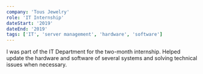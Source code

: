 ```yaml
---
company: 'Tous Jewelry'
role: 'IT Internship'
dateStart: '2019'
dateEnd: '2019'
tags: ['IT', 'server management', 'hardware', 'software']
---
```


I was part of the IT Department for the two-month internship. Helped update the
hardware and software of several systems and solving technical issues when necessary.
